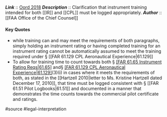 ***Link***      :: [Oord 2018](https://www.faa.gov/about/office_org/headquarters_offices/agc/practice_areas/regulations/interpretations/Data/interps/2018/Oord-AOPA_2018_Legal_Interpretation.pdf)
***Description***      :: Clarification that instrument training intended for both [[IR]] and [[CPL]] must be logged appropriately.
***Author*** :: [[FAA Office of the Chief Counsel]]

#### Key Quotes
* while training can and may meet the requirements of both paragraphs, simply holding an instrument rating or having completed training for an instrument rating cannot be automatically assumed to meet the training required under § [[FAR 61.129 CPL Aeronautical Experience|61.129]]
* To allow for training time to count towards both § [[FAR 61.65 Instrument Rating Reqs|61.65]](e) and§ [[FAR 61.129 CPL Aeronautical Experience|61.129]](c)(3)(i) in cases where it meets the requirements of both, as stated in the [[Hartzell 2010|letter to Ms. Kristine Hartzell dated December 17, 2010]], that time must be logged consistent with § [[FAR 61.51 Pilot Logbooks|61.51]] and documented in a manner that demonstrates the time counts towards the commercial pilot certificate and ratings.

#source #legal-interpretation 